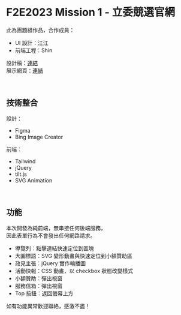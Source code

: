 # F2E2023 Mission 1 - 立委競選官網

此為團題組作品，合作成員：
- UI 設計：江江
- 前端工程：Shin

設計稿：[連結](https://www.figma.com/file/gJQN5zIBtCQ6dHpJp5UeN7/The-F2E-%7C-%E7%AB%8B%E5%A7%94%E5%80%8B%E4%BA%BA%E7%B6%B2%E7%AB%99?type=design&node-id=526-2785&mode=design&t=o7tll0qLPGUES5Hs-0)  
展示網頁：[連結](https://penspulse326.github.io/F2E2023-1/)

<br>

## 技術整合

設計：
- Figma
- Bing Image Creator

前端：
- Tailwind
- jQuery
- tilt.js
- SVG Animation

<br>

## 功能
本次開發為純前端，無串接任何後端服務，  
因此表單行為不會發出任何網路請求。  

- 導覽列：點擊連結快速定位到區塊
- 大圖標語：SVG 變形動畫與快速定位到小額贊助區
- 政見主張：jQuery 實作輪播圖
- 活動快報：CSS 動畫，以 checkbox 狀態改變樣式
- 小額贊助：彈出視窗
- 服務信箱：彈出視窗
- Top 按鈕：返回螢幕上方

如有功能異常歡迎聯絡，感激不盡！
